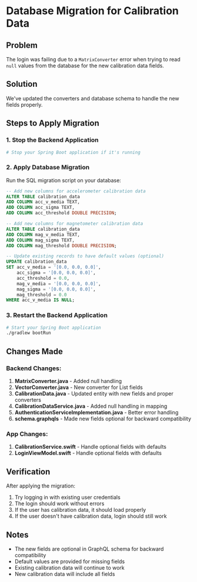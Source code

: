# Database Migration for Calibration Data

## Problem
The login was failing due to a `MatrixConverter` error when trying to read `null` values from the database for the new calibration data fields.

## Solution
We've updated the converters and database schema to handle the new fields properly.

## Steps to Apply Migration

### 1. Stop the Backend Application
```bash
# Stop your Spring Boot application if it's running
```

### 2. Apply Database Migration
Run the SQL migration script on your database:

```sql
-- Add new columns for accelerometer calibration data
ALTER TABLE calibration_data 
ADD COLUMN acc_v_media TEXT,
ADD COLUMN acc_sigma TEXT,
ADD COLUMN acc_threshold DOUBLE PRECISION;

-- Add new columns for magnetometer calibration data
ALTER TABLE calibration_data 
ADD COLUMN mag_v_media TEXT,
ADD COLUMN mag_sigma TEXT,
ADD COLUMN mag_threshold DOUBLE PRECISION;

-- Update existing records to have default values (optional)
UPDATE calibration_data 
SET acc_v_media = '[0.0, 0.0, 0.0]',
    acc_sigma = '[0.0, 0.0, 0.0]',
    acc_threshold = 0.0,
    mag_v_media = '[0.0, 0.0, 0.0]',
    mag_sigma = '[0.0, 0.0, 0.0]',
    mag_threshold = 0.0
WHERE acc_v_media IS NULL;
```

### 3. Restart the Backend Application
```bash
# Start your Spring Boot application
./gradlew bootRun
```

## Changes Made

### Backend Changes:
1. **MatrixConverter.java** - Added null handling
2. **VectorConverter.java** - New converter for List<Double> fields
3. **CalibrationData.java** - Updated entity with new fields and proper converters
4. **CalibrationDataService.java** - Added null handling in mapping
5. **AuthenticationServiceImplementation.java** - Better error handling
6. **schema.graphqls** - Made new fields optional for backward compatibility

### App Changes:
1. **CalibrationService.swift** - Handle optional fields with defaults
2. **LoginViewModel.swift** - Handle optional fields with defaults

## Verification
After applying the migration:
1. Try logging in with existing user credentials
2. The login should work without errors
3. If the user has calibration data, it should load properly
4. If the user doesn't have calibration data, login should still work

## Notes
- The new fields are optional in GraphQL schema for backward compatibility
- Default values are provided for missing fields
- Existing calibration data will continue to work
- New calibration data will include all fields 